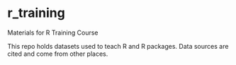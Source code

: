 # r_training
Materials for R Training Course

This repo holds datasets used to teach R and R packages. Data sources are cited and come from other places.
